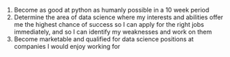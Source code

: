 1. Become as good at python as humanly possible in a 10 week period
2. Determine the area of data science where my interests and abilities offer me the highest chance of success so I can apply for the right jobs immediately, and so I can identify my weaknesses and work on them
3. Become marketable and qualified for data science positions at companies I would enjoy working for
